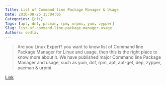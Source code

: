 ```yaml
---
Title: List of Command line Package Manager & Usage
Date: 2016-08-25 15:04:05
Categories: [cli]
Tags: [apt, dnf, pacman, rpm, urpmi, yum, zypper]
Slug: list-of-command-line-package-manager-usage
Authors: sedlav
---
```


> Are you Linux Expert? you want to know list of Command line Package Manager for Linux and usage, then this is the right place to know more about it. We have published major Command line Package Manager and usage, such as yum, dnf, rpm, apt, apt-get, dep, zypper, pacman & urpmi.

[Link](http://www.2daygeek.com/list-of-command-line-package-manager-for-linux/)
